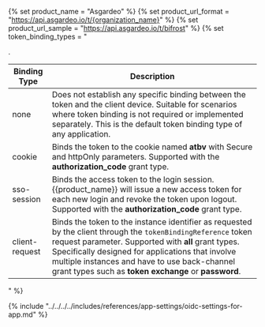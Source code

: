 {% set product_name = "Asgardeo" %}
{% set product_url_format = "https://api.asgardeo.io/t/{organization_name}" %}
{% set product_url_sample = "https://api.asgardeo.io/t/bifrost" %}
{% set token_binding_types = "<table>
  <thead>
    <th>Binding Type</th>
    <th>Description</th>
  </thead>
  <tbody>
    <tr>
      <td>none</td>
      <td>Does not establish any specific binding between the token and the client device. Suitable for scenarios where token binding is not required or implemented separately. This is the default token binding type of any application.
      </td>
    </tr>
    <tr>
      <td>cookie</td>
      <td>Binds the token to the cookie named <b>atbv</b> with Secure and httpOnly parameters. Supported with the <b>authorization_code</b> grant type.</td>
    </tr>
    <tr>
      <td>sso-session</td>
      <td>Binds the access token to the login session. {{product_name}} will issue a new access token for each new login and revoke the token upon logout. Supported with the <b>authorization_code</b> grant type.</td>
    </tr>
      <td>client-request</td>
      <td>Binds the token to the instance identifier as requested by the client through the <code>tokenBindingReference</code> token request parameter. Supported with <b>all</b> grant types. Specifically designed for applications that involve multiple instances and have to use back-channel grant types such as <b>token exchange</b> or <b>password</b>.</td>.
    </tr>
  </tbody>
</table>" %}

{% include "../../../../includes/references/app-settings/oidc-settings-for-app.md" %}
